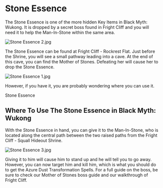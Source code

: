 # Stone Essence

The Stone Essence is one of the more hidden Key Items in Black Myth: Wukong. It is dropped by a secret boss found in Fright Cliff and you will need it to help the Man-In-Stone within the same area. 

![Stone Essence 2.jpg](https://oyster.ignimgs.com/mediawiki/apis.ign.com/black-myth-wukong/b/b9/Stone_Essence_2.jpg)

The Stone Essence can be found at Fright Cliff - Rockrest Flat. Just before the Shrine, you will see a small pathway leading into a cave. At the end of this cave, you can find the Mother of Stones. Defeating her will cause her to drop the Stone Essence. 

![Stone Essence 1.jpg](https://oyster.ignimgs.com/mediawiki/apis.ign.com/black-myth-wukong/f/fe/Stone_Essence_1.jpg)

However, if you have it, you are probably wondering where you can use it. 

Stone Essence

## Where To Use The Stone Essence in Black Myth: Wukong

With the Stone Essence in hand, you can give it to the Man-In-Stone, who is located along the central path between the two raised paths from the Fright Cliff - Squall Hideout Shrine. 

![Stone Essence 3.jpg](https://oyster.ignimgs.com/mediawiki/apis.ign.com/black-myth-wukong/b/b2/Stone_Essence_3.jpg)

Giving it to him will cause him to stand up and he will tell you to go away. However, you can now target him and kill him, which is what you should do to get the Azure Dust Transformation Spells. For a full guide on the boss, be sure to check our Mother of Stones boss guide and our walkthrough of Fright Cliff.